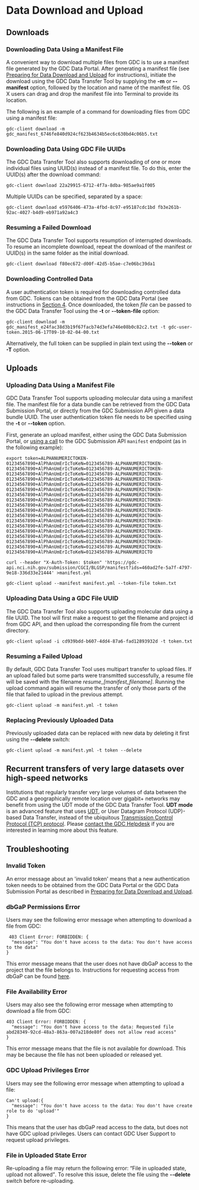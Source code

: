 # Data Download and Upload

## Downloads

### Downloading Data Using a Manifest File

A convenient way to download multiple files from GDC is to use a manifest file generated by the GDC Data Portal. After generating a manifest file (see [Preparing for Data Download and Upload](Preparing_for_Data_Download_and_Upload.md) for instructions), initiate the download using the GDC Data Transfer Tool by supplying the **-m** or **--manifest** option, followed by the location and name of the manifest file. OS X users can drag and drop the manifest file into Terminal to provide its location.

The following is an example of a command for downloading files from GDC using a manifest file:

	gdc-client download -m gdc_manifest_6746fe840d924cf623b4634b5ec6c630bd4c06b5.txt

### Downloading Data Using GDC File UUIDs

The GDC Data Transfer Tool also supports downloading of one or more individual files using UUID(s) instead of a manifest file. To do this, enter the UUID(s) after the download command:

	gdc-client download 22a29915-6712-4f7a-8dba-985ae9a1f005

Multiple UUIDs can be specified, separated by a space:

	gdc-client download e5976406-473a-4fbd-8c97-e95187cdc1bd fb3e261b-92ac-4027-b4d9-eb971a92a4c3

### Resuming a Failed Download

The GDC Data Transfer Tool supports resumption of interrupted downloads. To resume an incomplete download, repeat the download of the manifest or UUID(s) in the same folder as the initial download.

	gdc-client download f80ec672-d00f-42d5-b5ae-c7e06bc39da1

### Downloading Controlled Data

A user authentication token is required for downloading controlled data from GDC. Tokens can be obtained from the GDC Data Portal (see instructions in [Section 4](Preparing_for_Data_Download_and_Upload.md). Once downloaded, the token *file* can be passed to the GDC Data Transfer Tool using the **-t** or **--token-file** option:

	gdc-client download -m gdc_manifest_e24fac38d3b19f67facb74d3efa746e08b0c82c2.txt -t gdc-user-token.2015-06-17T09-10-02-04-00.txt

Alternatively, the full token can be supplied in plain text using the **--token** or **-T** option.

## Uploads

### Uploading Data Using a Manifest File

GDC Data Transfer Tool supports uploading molecular data using a manifest file. The manifest file for a data bundle can be retrieved from the GDC Data Submission Portal, or directly from the GDC Submission API given a data bundle UUID. The user authentication token file needs to be specified using the **-t** or **--token** option.

First, generate an upload manifest, either using the GDC Data Submission Portal, or [using a call](/API/Users_Guide/Submission.md#upload-manifest) to the GDC Submission API `manifest` endpoint (as in the following example):

```Manifest
export token=ALPHANUMERICTOKEN-01234567890+AlPhAnUmErIcToKeN=0123456789-ALPHANUMERICTOKEN-01234567890+AlPhAnUmErIcToKeN=0123456789-ALPHANUMERICTOKEN-01234567890+AlPhAnUmErIcToKeN=0123456789-ALPHANUMERICTOKEN-01234567890+AlPhAnUmErIcToKeN=0123456789-ALPHANUMERICTOKEN-01234567890+AlPhAnUmErIcToKeN=0123456789-ALPHANUMERICTOKEN-01234567890+AlPhAnUmErIcToKeN=0123456789-ALPHANUMERICTOKEN-01234567890+AlPhAnUmErIcToKeN=0123456789-ALPHANUMERICTOKEN-01234567890+AlPhAnUmErIcToKeN=0123456789-ALPHANUMERICTOKEN-01234567890+AlPhAnUmErIcToKeN=0123456789-ALPHANUMERICTOKEN-01234567890+AlPhAnUmErIcToKeN=0123456789-ALPHANUMERICTOKEN-01234567890+AlPhAnUmErIcToKeN=0123456789-ALPHANUMERICTOKEN-01234567890+AlPhAnUmErIcToKeN=0123456789-ALPHANUMERICTOKEN-01234567890+AlPhAnUmErIcToKeN=0123456789-ALPHANUMERICTOKEN-01234567890+AlPhAnUmErIcToKeN=0123456789-ALPHANUMERICTOKEN-01234567890+AlPhAnUmErIcToKeN=0123456789-ALPHANUMERICTOKEN-01234567890+AlPhAnUmErIcToKeN=0123456789-ALPHANUMERICTOKEN-01234567890+AlPhAnUmErIcToKeN=0123456789-ALPHANUMERICTOKEN-01234567890+AlPhAnUmErIcToKeN=0123456789-ALPHANUMERICTO

curl --header "X-Auth-Token: $token" 'https://gdc-api.nci.nih.gov/submission/CGCI/BLGSP/manifest?ids=460ad2fe-5a7f-4797-9e18-336d33e21444' >manifest.yml
```
```Upload
gdc-client upload --manifest manifest.yml --token-file token.txt
```

### Uploading Data Using a GDC File UUID

The GDC Data Transfer Tool also supports uploading molecular data using a file UUID. The tool will first make a request to get the filename and project id from GDC API, and then upload the corresponding file from the current directory.

	gdc-client upload -i cd939bdd-b607-4dd4-87a6-fad12893932d -t token.txt

### Resuming a Failed Upload

By default, GDC Data Transfer Tool uses multipart transfer to upload files. If an upload failed but some parts were transmitted successfully, a resume file will be saved with the filename *resume\_[manifest\_filename]*. Running the upload command again will resume the transfer of only those parts of the file that failed to upload in the previous attempt.

	gdc-client upload -m manifest.yml -t token

### Replacing Previously Uploaded Data

Previously uploaded data can be replaced with new data by deleting it first using the **--delete** switch:

	gdc-client upload -m manifest.yml -t token --delete


## Recurrent transfers of very large datasets over high-speed networks

Institutions that regularly transfer very large volumes of data between the GDC and a geographically remote location over gigabit+ networks may benefit from using the UDT mode of the GDC Data Transfer Tool. **UDT mode** is an advanced feature that uses [UDT](http://udt.sourceforge.net/), or User Datagram Protocol (UDP)-based Data Transfer, instead of the ubiquitous [Transmission Control Protocol (TCP) protocol](https://tools.ietf.org/html/rfc793). Please <a href="https://gdc-dev.nci.nih.gov/gdc-help-desk-submit-inquiry">contact the GDC Helpdesk</a> if you are interested in learning more about this feature.


## Troubleshooting

### Invalid Token

An error message about an &#39;invalid token&#39; means that a new authentication token needs to be obtained from the GDC Data Portal or the GDC Data Submission Portal as described in [Preparing for Data Download and Upload](Preparing_for_Data_Download_and_Upload.md).

### dbGaP Permissions Error

Users may see the following error message when attempting to download a file from GDC:

	 403 Client Error: FORBIDDEN: {
	  "message": "You don't have access to the data: You don't have access to the data"
	}

This error message means that the user does not have dbGaP access to the project that the file belongs to. Instructions for requesting access from dbGaP can be found [here](https://gdc.nci.nih.gov/access-data/obtaining-access-controlled-data/registering-and-working-era-commons-and-dbgap).

### File Availability Error

Users may also see the following error message when attempting to download a file from GDC:

	403 Client Error: FORBIDDEN: {
	  "message": "You don't have access to the data: Requested file abd28349-92cd-48a3-863a-007a218de80f does not allow read access"
	}

This error message means that the file is not available for download. This may be because the file has not been uploaded or released yet.

### GDC Upload Privileges Error

Users may see the following error message when attempting to upload a file:

	Can't upload:{
	  "message": "You don't have access to the data: You don't have create role to do 'upload'"
	}

This means that the user has dbGaP read access to the data, but does not have GDC upload privileges. Users can contact GDC User Support to request upload privileges.

### File in Uploaded State Error

Re-uploading a file may return the following error: <q>File in uploaded state, upload not allowed</q>. To resolve this issue, delete the file using the **--delete** switch before re-uploading.
